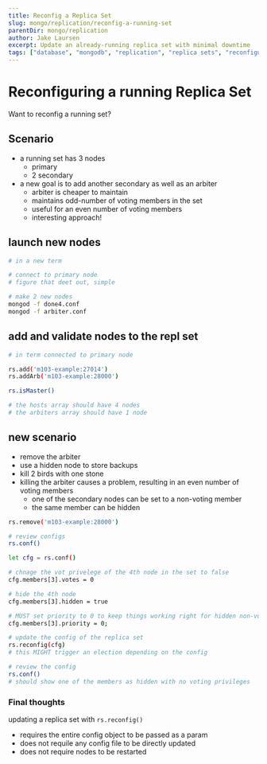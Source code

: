 ```yaml
---
title: Reconfig a Replica Set
slug: mongo/replication/reconfig-a-running-set
parentDir: mongo/replication
author: Jake Laursen
excerpt: Update an already-running replica set with minimal downtime
tags: ["database", "mongodb", "replication", "replica sets", "reconfiguration"]
---
```


# Reconfiguring a running Replica Set

Want to reconfig a running set?

## Scenario

- a running set has 3 nodes
  - primary
  - 2 secondary
- a new goal is to add another secondary as well as an arbiter
  - arbiter is cheaper to maintain
  - maintains odd-number of voting members in the set
  - useful for an even number of voting members
  - interesting approach!

## launch new nodes

```bash
# in a new term

# connect to primary node
# figure that deet out, simple

# make 2 new nodes
mongod -f done4.conf
mongod -f arbiter.conf
```

## add and validate nodes to the repl set

```bash
# in term connected to primary node

rs.add('m103-example:27014')
rs.addArb('m103-example:28000')

rs.isMaster()

# the hosts array should have 4 nodes
# the arbiters array should have 1 node
```

## new scenario

- remove the arbiter
- use a hidden node to store backups
- kill 2 birds with one stone
- killing the arbiter causes a problem, resulting in an even number of voting members
  - one of the secondary nodes can be set to a non-voting member
  - the same member can be hidden

```bash
rs.remove('m103-example:28000')

# review configs
rs.conf()

let cfg = rs.conf()

# chnage the vot privelege of the 4th node in the set to false
cfg.members[3].votes = 0

# hide the 4th node
cfg.members[3].hidden = true

# MUST set priority to 0 to keep things working right for hidden non-voting nodes
cfg.members[3].priority = 0;

# update the config of the replica set
rs.reconfig(cfg)
# this MIGHT trigger an election depending on the config

# review the config
rs.conf()
# should show one of the members as hidden with no voting privileges
```

### Final thoughts

updating a replica set with `rs.reconfig()`

- requires the entire config object to be passed as a param
- does not requile any config file to be directly updated
- does not require nodes to be restarted

